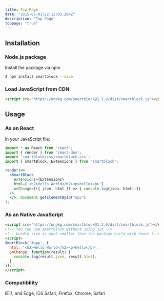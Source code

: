 ```yaml
---
title: Top Page
date: "2015-05-01T22:12:03.284Z"
description: "Top Page"
toppage: "true"
---
```



## Installation

### Node.js package

Install the package via npm

```sh
$ npm install smartblock --save
```

### Load JavaScript from CDN

```html
<script src="https://unpkg.com/smartblock@1.3.0/dist/smartblock.js"></script>
```

## Usage

### As an React

In your JavaScript file:

```jsx
import * as React from 'react'; 
import { render } from 'react-dom'; 
import 'smartblock/css/smartblock.css';
import { SmartBlock, Extensions } from 'smartblock'; 

render(<>
  <SmartBlock
    extensions={Extensions}
    html={'<h2>Hello World</h2><p>hello</p>'} 
    onChange={({ json, html }) => { console.log(json, html);}} 
  /> 
  </>, document.getElementById("app")
);
```

### As an Native JavaScript

```html
<script src="https://unpkg.com/smartblock@1.3.0/dist/smartblock.js"></script>
<!-- You can use smartblock without using JSX -->
<!-- bundle size is much smaller than the package build with react !-->
<script>
SmartBlock('#app', {
  html: '<h2>Hello World</h2><p>hello</p>',
  onChange: function(result) {
    console.log(result.json, result.html);
  }
});
</script>
```

### Compatibility

IE11, and Edge, iOS Safari, Firefox, Chrome, Safari
